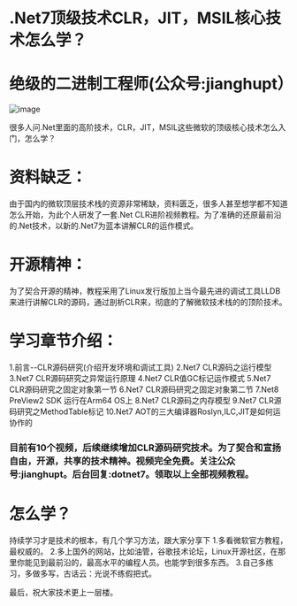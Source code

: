 # .Net7顶级技术CLR，JIT，MSIL核心技术怎么学？
# 绝级的二进制工程师(公众号:jianghupt）
![image](https://github.com/tangyanzhi/jianghupt/blob/main/%E5%85%B3%E6%B3%A8%E4%BD%9C%E8%80%85.png)


很多人问.Net里面的高阶技术，CLR，JIT，MSIL这些微软的顶级核心技术怎么入门，怎么学？

# 资料缺乏：
由于国内的微软顶层技术栈的资源非常稀缺，资料匮乏，很多人甚至想学都不知道怎么开始，为此个人研发了一套.Net CLR进阶视频教程。为了准确的还原最前沿的.Net技术，以新的.Net7为蓝本讲解CLR的运作模式。

# 开源精神：
为了契合开源的精神，教程采用了Linux发行版加上当今最先进的调试工具LLDB来进行讲解CLR的源码，通过剖析CLR来，彻底的了解微软技术栈的的顶阶技术。



# 学习章节介绍：
1.前言--CLR源码研究(介绍开发环境和调试工具)
2.Net7 CLR源码之运行模型
3.Net7 CLR源码研究之异常运行原理
4.Net7 CLR值GC标记运作模式
5.Net7 CLR源码研究之固定对象第一节
6.Net7 CLR源码研究之固定对象第二节
7.Net8 PreView2 SDK 运行在Arm64 OS上
8.Net7 CLR源码之内存模型
9.Net7 CLR源码研究之MethodTable标记
10.Net7 AOT的三大编译器Roslyn,ILC,JIT是如何运协作的


### 目前有10个视频，后续继续增加CLR源码研究技术。为了契合和宣扬自由，开源，共享的技术精神。视频完全免费。关注公众号:jianghupt。后台回复:dotnet7。领取以上全部视频教程。



# 怎么学？
持续学习才是技术的根本，有几个学习方法，跟大家分享下
1.多看微软官方教程，最权威的。
2.多上国外的网站，比如油管，谷歌技术论坛，Linux开源社区，在那里你能见到最前沿的，最高水平的编程人员。也能学到很多东西。
3.自己多练习，多做多写，古话云：光说不练假把式。

最后，祝大家技术更上一层楼。
